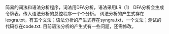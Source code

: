 # 
简易的词法和语法分析程序，词法用DFA分析，语法采用LR（1）
DFA分析会生成令牌表，传入语法分析的总控程序一个个分析。
词法分析的产生式存在lexgra.txt，有五个文法；语法分析的产生式存在syngra.txt，一个文法；测试的代码存在code.txt.
目前语法分析的产生式有一些问题，还需修改。
